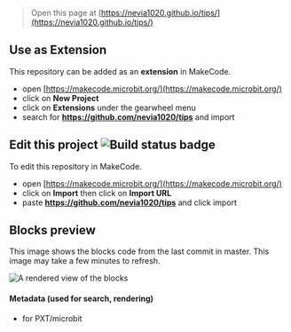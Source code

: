 
> Open this page at [https://nevia1020.github.io/tips/](https://nevia1020.github.io/tips/)

## Use as Extension

This repository can be added as an **extension** in MakeCode.

* open [https://makecode.microbit.org/](https://makecode.microbit.org/)
* click on **New Project**
* click on **Extensions** under the gearwheel menu
* search for **https://github.com/nevia1020/tips** and import

## Edit this project ![Build status badge](https://github.com/nevia1020/tips/workflows/MakeCode/badge.svg)

To edit this repository in MakeCode.

* open [https://makecode.microbit.org/](https://makecode.microbit.org/)
* click on **Import** then click on **Import URL**
* paste **https://github.com/nevia1020/tips** and click import

## Blocks preview

This image shows the blocks code from the last commit in master.
This image may take a few minutes to refresh.

![A rendered view of the blocks](https://github.com/nevia1020/tips/raw/master/.github/makecode/blocks.png)

#### Metadata (used for search, rendering)

* for PXT/microbit
<script src="https://makecode.com/gh-pages-embed.js"></script><script>makeCodeRender("{{ site.makecode.home_url }}", "{{ site.github.owner_name }}/{{ site.github.repository_name }}");</script>
